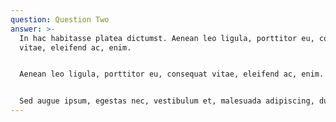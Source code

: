 ```yaml
---
question: Question Two
answer: >-
  In hac habitasse platea dictumst. Aenean leo ligula, porttitor eu, consequat
  vitae, eleifend ac, enim.


  Aenean leo ligula, porttitor eu, consequat vitae, eleifend ac, enim. Duis lobortis massa imperdiet quam.


  Sed augue ipsum, egestas nec, vestibulum et, malesuada adipiscing, dui. Morbi nec metus.
---
```

